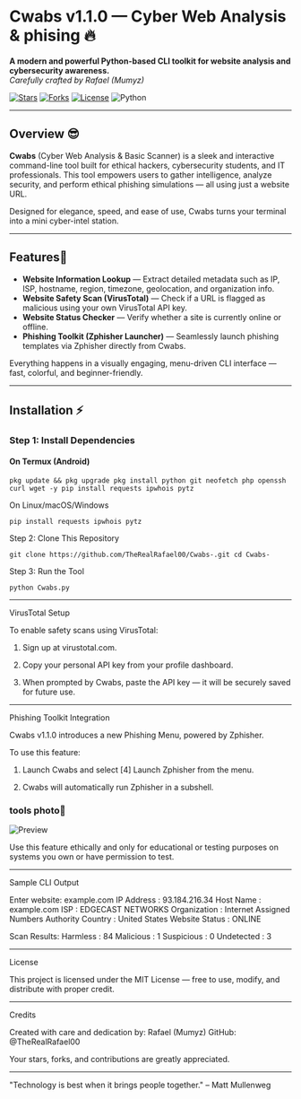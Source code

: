 # Cwabs v1.1.0 — Cyber Web Analysis & phising 🔥

**A modern and powerful Python-based CLI toolkit for website analysis and cybersecurity awareness.**  
*Carefully crafted by Rafael (Mumyz)*

[![Stars](https://img.shields.io/github/stars/TheRealRafael00/Cwabs-?style=for-the-badge)](https://github.com/TheRealRafael00/Cwabs-/stargazers)
[![Forks](https://img.shields.io/github/forks/TheRealRafael00/Cwabs-?style=for-the-badge)](https://github.com/TheRealRafael00/Cwabs-/network/members)
[![License](https://img.shields.io/github/license/TheRealRafael00/Cwabs-?style=for-the-badge)](https://github.com/TheRealRafael00/Cwabs-/blob/main/LICENSE)
![Python](https://img.shields.io/badge/Python-3.8+-blue.svg?style=for-the-badge)

---

## Overview 😎

**Cwabs** (Cyber Web Analysis & Basic Scanner) is a sleek and interactive command-line tool built for ethical hackers, cybersecurity students, and IT professionals. This tool empowers users to gather intelligence, analyze security, and perform ethical phishing simulations — all using just a website URL.

Designed for elegance, speed, and ease of use, Cwabs turns your terminal into a mini cyber-intel station.

---

## Features👀

- **Website Information Lookup** — Extract detailed metadata such as IP, ISP, hostname, region, timezone, geolocation, and organization info.
- **Website Safety Scan (VirusTotal)** — Check if a URL is flagged as malicious using your own VirusTotal API key.
- **Website Status Checker** — Verify whether a site is currently online or offline.
- **Phishing Toolkit (Zphisher Launcher)** — Seamlessly launch phishing templates via Zphisher directly from Cwabs.

Everything happens in a visually engaging, menu-driven CLI interface — fast, colorful, and beginner-friendly.

---

## Installation ⚡

### Step 1: Install Dependencies

#### On Termux (Android)

``
pkg update && pkg upgrade
pkg install python git neofetch php openssh curl wget -y
pip install requests ipwhois pytz
``

On Linux/macOS/Windows

``
pip install requests ipwhois pytz
``


Step 2: Clone This Repository

``
git clone https://github.com/TheRealRafael00/Cwabs-.git
cd Cwabs-
``

Step 3: Run the Tool

``
python Cwabs.py
``

---

VirusTotal Setup

To enable safety scans using VirusTotal:

1. Sign up at virustotal.com.


2. Copy your personal API key from your profile dashboard.


3. When prompted by Cwabs, paste the API key — it will be securely saved for future use.




---

Phishing Toolkit Integration

Cwabs v1.1.0 introduces a new Phishing Menu, powered by Zphisher.

To use this feature:

1. Launch Cwabs and select [4] Launch Zphisher from the menu.


2. Cwabs will automatically run Zphisher in a subshell.


### tools photo📸

![Preview](https://files.catbox.moe/j9zu1i.jpg)


Use this feature ethically and only for educational or testing purposes on systems you own or have permission to test.


---

Sample CLI Output

Enter website: example.com
IP Address      : 93.184.216.34
Host Name       : example.com
ISP             : EDGECAST NETWORKS
Organization    : Internet Assigned Numbers Authority
Country         : United States
Website Status  : ONLINE

Scan Results:
Harmless        : 84
Malicious       : 1
Suspicious      : 0
Undetected      : 3


---

License

This project is licensed under the MIT License — free to use, modify, and distribute with proper credit.


---

Credits

Created with care and dedication by:
Rafael (Mumyz)
GitHub: @TheRealRafael00

Your stars, forks, and contributions are greatly appreciated.


---

"Technology is best when it brings people together." – Matt Mullenweg
